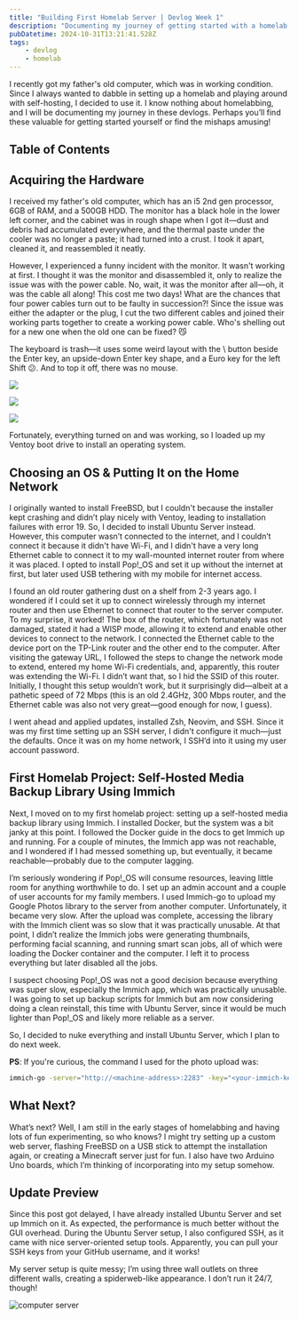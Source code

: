 ```yaml
---
title: "Building First Homelab Server | Devlog Week 1"
description: "Documenting my journey of getting started with a homelab server - missaps, learnings - everything!"
pubDatetime: 2024-10-31T13:21:41.528Z
tags:
    - devlog
    - homelab
---
```


I recently got my father's old computer, which was in working condition. Since I always wanted to dabble in setting up a homelab and playing around with self-hosting, I decided to use it. I know nothing about homelabbing, and I will be documenting my journey in these devlogs. Perhaps you’ll find these valuable for getting started yourself or find the mishaps amusing!

## Table of Contents

## Acquiring the Hardware

I received my father's old computer, which has an i5 2nd gen processor, 6GB of RAM, and a 500GB HDD. The monitor has a black hole in the lower left corner, and the cabinet was in rough shape when I got it—dust and debris had accumulated everywhere, and the thermal paste under the cooler was no longer a paste; it had turned into a crust. I took it apart, cleaned it, and reassembled it neatly.

However, I experienced a funny incident with the monitor. It wasn't working at first. I thought it was the monitor and disassembled it, only to realize the issue was with the power cable. No, wait, it was the monitor after all—oh, it was the cable all along! This cost me two days! What are the chances that four power cables turn out to be faulty in succession?! Since the issue was either the adapter or the plug, I cut the two different cables and joined their working parts together to create a working power cable. Who's shelling out for a new one when the old one can be fixed? 😼

The keyboard is trash—it uses some weird layout with the \ button beside the Enter key, an upside-down Enter key shape, and a Euro key for the left Shift 😕. And to top it off, there was no mouse.

<div className="flex justify-evenly flex-wrap items-center w-full">

![](@/assets/images/building-first-homelab-server-devlog-1/01-init-state.webp)

![](@/assets/images/building-first-homelab-server-devlog-1/02-dirty-mb-cpu.webp)

![](@/assets/images/building-first-homelab-server-devlog-1/03-cleaned.webp)

</div>

Fortunately, everything turned on and was working, so I loaded up my Ventoy boot drive to install an operating system.

## Choosing an OS & Putting It on the Home Network

I originally wanted to install FreeBSD, but I couldn't because the installer kept crashing and didn’t play nicely with Ventoy, leading to installation failures with error 19. So, I decided to install Ubuntu Server instead. However, this computer wasn’t connected to the internet, and I couldn’t connect it because it didn't have Wi-Fi, and I didn't have a very long Ethernet cable to connect it to my wall-mounted internet router from where it was placed. I opted to install Pop!\_OS and set it up without the internet at first, but later used USB tethering with my mobile for internet access.

I found an old router gathering dust on a shelf from 2-3 years ago. I wondered if I could set it up to connect wirelessly through my internet router and then use Ethernet to connect that router to the server computer. To my surprise, it worked! The box of the router, which fortunately was not damaged, stated it had a WISP mode, allowing it to extend and enable other devices to connect to the network. I connected the Ethernet cable to the device port on the TP-Link router and the other end to the computer. After visiting the gateway URL, I followed the steps to change the network mode to extend, entered my home Wi-Fi credentials, and, apparently, this router was extending the Wi-Fi. I didn’t want that, so I hid the SSID of this router. Initially, I thought this setup wouldn’t work, but it surprisingly did—albeit at a pathetic speed of 72 Mbps (this is an old 2.4GHz, 300 Mbps router, and the Ethernet cable was also not very great—good enough for now, I guess).

I went ahead and applied updates, installed Zsh, Neovim, and SSH. Since it was my first time setting up an SSH server, I didn't configure it much—just the defaults. Once it was on my home network, I SSH’d into it using my user account password.

## First Homelab Project: Self-Hosted Media Backup Library Using Immich

Next, I moved on to my first homelab project: setting up a self-hosted media backup library using Immich. I installed Docker, but the system was a bit janky at this point. I followed the Docker guide in the docs to get Immich up and running. For a couple of minutes, the Immich app was not reachable, and I wondered if I had messed something up, but eventually, it became reachable—probably due to the computer lagging.

I’m seriously wondering if Pop!\_OS will consume resources, leaving little room for anything worthwhile to do. I set up an admin account and a couple of user accounts for my family members. I used Immich-go to upload my Google Photos library to the server from another computer. Unfortunately, it became very slow. After the upload was complete, accessing the library with the Immich client was so slow that it was practically unusable. At that point, I didn’t realize the Immich jobs were generating thumbnails, performing facial scanning, and running smart scan jobs, all of which were loading the Docker container and the computer. I left it to process everything but later disabled all the jobs.

I suspect choosing Pop!\_OS was not a good decision because everything was super slow, especially the Immich app, which was practically unusable. I was going to set up backup scripts for Immich but am now considering doing a clean reinstall, this time with Ubuntu Server, since it would be much lighter than Pop!\_OS and likely more reliable as a server.

So, I decided to nuke everything and install Ubuntu Server, which I plan to do next week.

**PS**: If you're curious, the command I used for the photo upload was:

```sh
immich-go -server="http://<machine-address>:2283" -key="<your-immich-key" upload  -google-photos .\takeout-*.zip
```

## What Next?

What’s next? Well, I am still in the early stages of homelabbing and having lots of fun experimenting, so who knows? I might try setting up a custom web server, flashing FreeBSD on a USB stick to attempt the installation again, or creating a Minecraft server just for fun. I also have two Arduino Uno boards, which I’m thinking of incorporating into my setup somehow.

## Update Preview

Since this post got delayed, I have already installed Ubuntu Server and set up Immich on it. As expected, the performance is much better without the GUI overhead. During the Ubuntu Server setup, I also configured SSH, as it came with nice server-oriented setup tools. Apparently, you can pull your SSH keys from your GitHub username, and it works!

My server setup is quite messy; I’m using three wall outlets on three different walls, creating a spiderweb-like appearance. I don’t run it 24/7, though!

![computer server](https://media1.tenor.com/m/dDhEzrPZifYAAAAC/nitrado-last-oasis-servers.gif)
